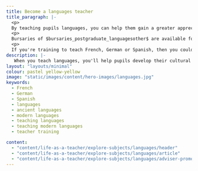 ```yaml
---
title: Become a languages teacher
title_paragraph: |-
  <p>
  By teaching pupils languages, you can help them gain a greater appreciation and understanding of the world. As they learn a new language, your pupils will get a unique insight into the countries that speak these languages.</p>
  <p>
  Bursaries of $bursaries_postgraduate_languagesother$ are available for all trainee language teachers. These bursaries include ancient languages.</p> 
  <p>
  If you're training to teach French, German or Spanish, then you could be eligible for a scholarship of $scholarships_languagesfrenchgermanspanish$.</p>
description: |-
   When you teach languages, you'll help pupils develop their cultural awareness and communication skills. Find out what you'll teach and what funding is available to help you train.
layout: "layouts/minimal"
colour: pastel yellow-yellow
image: "static/images/content/hero-images/languages.jpg"
keywords:
  - French
  - German
  - Spanish
  - languages
  - ancient languages
  - modern languages
  - teaching languages
  - teaching modern languages
  - teacher training

content:
  - "content/life-as-a-teacher/explore-subjects/languages/header"
  - "content/life-as-a-teacher/explore-subjects/languages/article"
  - "content/life-as-a-teacher/explore-subjects/languages/adviser-promo-languages"
---
```

